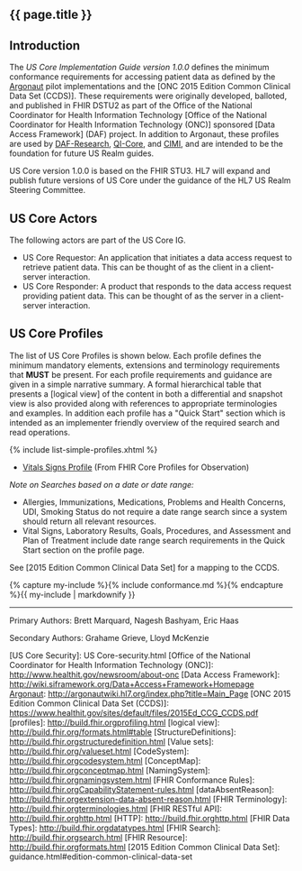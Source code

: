 ## {{ page.title }}

## Introduction

The *US Core Implementation Guide version 1.0.0* defines the minimum conformance requirements for accessing patient data as defined by the [Argonaut] pilot implementations and the [ONC 2015 Edition Common Clinical Data Set (CCDS)]. These requirements were originally developed, balloted, and published in FHIR DSTU2 as part of the Office of the National Coordinator for Health Information Technology [Office of the National Coordinator for Health Information Technology (ONC)] sponsored [Data Access Framework] (DAF) project. In addition to Argonaut, these profiles are used by [DAF-Research], [QI-Core], and [CIMI], and are intended to be the foundation for future US Realm guides.

US Core version 1.0.0 is based on the FHIR STU3. HL7 will expand and publish future versions of US Core under the guidance of the HL7 US Realm Steering Committee.

## US Core Actors

The following actors are part of the US Core IG.

* US Core Requestor: An application that initiates a data access request to retrieve patient data. This can be thought of as the client in a client-server interaction.
* US Core Responder: A product that responds to the data access request providing patient data. This can be thought of as the server in a client-server interaction.


## US Core Profiles

The list of US Core Profiles is shown below.  Each profile defines the minimum mandatory elements, extensions and terminology requirements that **MUST** be present. For each profile requirements and guidance are given in a simple narrative summary. A formal hierarchical table that presents a [logical view] of the content in both a differential and snapshot view is also provided along with references to appropriate terminologies and examples.  In addition each profile has a "Quick Start" section which is intended as an implementer friendly overview of the required search and read operations.

{% include list-simple-profiles.xhtml %}
- [Vitals Signs Profile](us-core-vitalsigns.html) (From FHIR Core Profiles for Observation)

*Note on Searches based on a date or date range:*

- Allergies, Immunizations, Medications, Problems and Health Concerns, UDI, Smoking Status do not require a date range search since a system should return all relevant resources.
- Vital Signs, Laboratory Results, Goals, Procedures, and Assessment and Plan of Treatment include date range search requirements in the Quick Start section on the profile page.

See [2015 Edition Common Clinical Data Set] for a mapping to the CCDS.

{% capture my-include %}{% include conformance.md %}{% endcapture %}{{ my-include | markdownify }}

----


Primary Authors: Brett Marquard, Nagesh Bashyam, Eric Haas

Secondary Authors: Grahame Grieve, Lloyd McKenzie



[QI-Core]:https://oncprojectracking.healthit.gov/wiki/display/TechLabSC/CQF+Home
[CIMI]:http://www.opencimi.org
[Argonaut]: http://argonautwiki.hl7.org/index.php?title=Main_Page
[DAF-Research]: http://hl7.org/fhir/us/daf-research/index.html
[US Core Security]: US Core-security.html
[Office of the National Coordinator for Health Information Technology (ONC)]: http://www.healthit.gov/newsroom/about-onc
[Data Access Framework]: http://wiki.siframework.org/Data+Access+Framework+Homepage
[Argonaut]: http://argonautwiki.hl7.org/index.php?title=Main_Page
[ONC 2015 Edition Common Clinical Data Set (CCDS)]: https://www.healthit.gov/sites/default/files/2015Ed_CCG_CCDS.pdf
[profiles]: http://build.fhir.orgprofiling.html
[logical view]: http://build.fhir.org/formats.html#table
[StructureDefinitions]: http://build.fhir.orgstructuredefinition.html
[Value sets]: http://build.fhir.org/valueset.html
[CodeSystem]: http://build.fhir.orgcodesystem.html
[ConceptMap]: http://build.fhir.orgconceptmap.html
[NamingSystem]: http://build.fhir.orgnamingsystem.html
[FHIR Conformance Rules]: http://build.fhir.orgCapabilityStatement-rules.html
[dataAbsentReason]: http://build.fhir.orgextension-data-absent-reason.html
[FHIR Terminology]: http://build.fhir.orgterminologies.html
[FHIR RESTful API]: http://build.fhir.orghttp.html
[HTTP]: http://build.fhir.orghttp.html
[FHIR Data Types]: http://build.fhir.orgdatatypes.html
[FHIR Search]: http://build.fhir.orgsearch.html
[FHIR Resource]: http://build.fhir.orgformats.html
[2015 Edition Common Clinical Data Set]: guidance.html#edition-common-clinical-data-set
